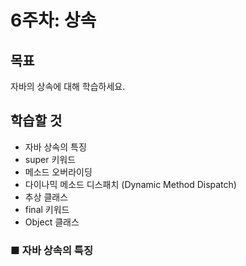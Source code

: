 # 6주차: 상속

## 목표

자바의 상속에 대해 학습하세요.

## 학습할 것
- 자바 상속의 특징
- super 키워드
- 메소드 오버라이딩
- 다이나믹 메소드 디스패치 (Dynamic Method Dispatch)
- 추상 클래스
- final 키워드
- Object 클래스

### ■ 자바 상속의 특징


